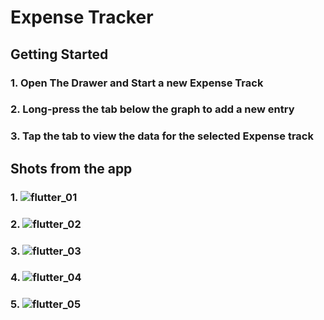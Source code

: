 # Expense Tracker

## Getting Started

### 1. Open The Drawer and Start a new Expense Track

### 2. Long-press the tab below the graph to add a new entry

### 3. Tap the tab to view the data for the selected Expense track

## Shots from the app

### 1. ![flutter_01](https://user-images.githubusercontent.com/52238457/118380194-88a05a00-b5cf-11eb-81d2-a1bc0705abc6.png)

### 2. ![flutter_02](https://user-images.githubusercontent.com/52238457/118380198-8b02b400-b5cf-11eb-89d6-8c409837dfc7.png)

### 3. ![flutter_03](https://user-images.githubusercontent.com/52238457/118380200-8b9b4a80-b5cf-11eb-8972-a94efb49a72c.png)

### 4. ![flutter_04](https://user-images.githubusercontent.com/52238457/118380202-8ccc7780-b5cf-11eb-8ef1-6ac653dc6e87.png)

### 5. ![flutter_05](https://user-images.githubusercontent.com/52238457/118380203-8d650e00-b5cf-11eb-831f-d50892028d90.png)
